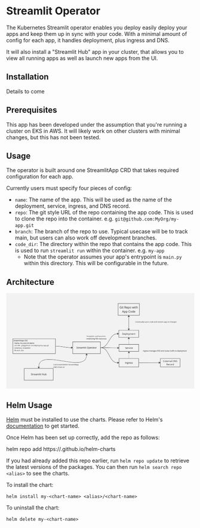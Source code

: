 # Streamlit Operator

The Kubernetes Streamlit operator enables you deploy easily deploy your apps and keep them up in sync with your code.
With a minimal amount of config for each app, it handles deployment, plus ingress and DNS. 

It will also install a "Streamlit Hub" app in your cluster, that allows you to view all running apps as well as launch
new apps from the UI.

## Installation

Details to come

## Prerequisites

This app has been developed under the assumption that you're running a cluster on EKS in AWS. It will likely work on other clusters
with minimal changes, but this has not been tested.

## Usage

The operator is built around one StreamlitApp CRD that takes required configuration for each app. 

Currently users must specify four pieces of config:

- `name`: The name of the app. This will be used as the name of the deployment, service, ingress, and DNS record.
- `repo`: The git style URL of the repo containing the app code. This is used to clone the repo into the container. e.g. `git@github.com:MyOrg/my-app.git`
- `branch`: The branch of the repo to use. Typical usecase will be to track main, but users can also work off development branches.
- `code_dir`: The directory within the repo that contains the app code. This is used to run `streamlit run` within the container. e.g. `my-app` 
  - Note that the operator assumes your app's entrypoint is `main.py` within this directory. This will be configurable in the future.

## Architecture

![Architecture](docs/imgs/architecture.png)



## Helm Usage

[Helm](https://helm.sh) must be installed to use the charts.  Please refer to
Helm's [documentation](https://helm.sh/docs) to get started.

Once Helm has been set up correctly, add the repo as follows:

  helm repo add <alias> https://<orgname>.github.io/helm-charts

If you had already added this repo earlier, run `helm repo update` to retrieve
the latest versions of the packages.  You can then run `helm search repo
<alias>` to see the charts.

To install the <chart-name> chart:

    helm install my-<chart-name> <alias>/<chart-name>

To uninstall the chart:

    helm delete my-<chart-name>